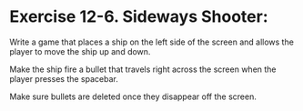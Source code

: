 
# Exercise 12-6. Sideways Shooter: 

Write a game that places a ship on the left side of the screen and allows the player to move the ship up and down. 

Make the ship fire a bullet that travels right across the screen when the player presses the spacebar.

Make sure bullets are deleted once they disappear off the screen.
